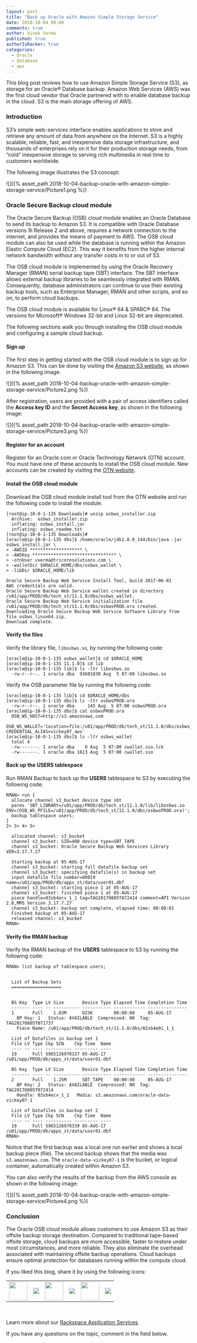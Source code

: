 ```yaml
---
layout: post
title: "Back up Oracle with Amazon Simple Storage Service"
date: 2018-10-04 00:00
comments: true
author: Vivek Verma
published: true
authorIsRacker: true
categories:
  - Oracle
  - database
  - aws
---
```


This blog post reviews how to use Amazon Simple Storage Service (S3), as storage
for an Oracle&reg; Database backup. Amazon Web Services (AWS) was the first cloud
vendor that Oracle partnered with to enable database backup in the cloud. S3 is
the main storage offering of AWS.


<!-- more -->

### Introduction

S3’s simple web-services interface enables applications to store and retrieve
any amount of data from anywhere on the Internet. S3 is a highly scalable,
reliable, fast, and inexpensive data storage infrastructure, and thousands of
enterprises rely on it for their production storage needs, from “cold”
inexpensive storage to serving rich multimedia in real time to customers
worldwide.

The following image illustrates the S3 concept:

![]({% asset_path 2018-10-04-backup-oracle-with-amazon-simple-storage-service/Picture1.png %})


### Oracle Secure Backup cloud module

The Oracle Secure Backup (OSB) cloud module enables an Oracle Database to send
its backup to Amazon S3. It is compatible with Oracle Database versions 9i
Release 2 and above, requires a network connection to the internet, and
provides the means of payment to AWS. The OSB cloud module can also be used
while the database is running within the Amazon Elastic Compute Cloud (EC2).
This way it benefits from the higher internal network bandwidth without any
transfer costs in to or out of S3.

The OSB cloud module is implemented by using the Oracle Recovery Manager (RMAN)
serial backup tape (SBT) interface. The SBT interface allows external backup
libraries to be seamlessly integrated with RMAN. Consequently, database
administrators can continue to use their existing backup tools, such as Enterprise
Manager, RMAN and other scripts, and so on, to perform cloud backups.

The OSB cloud module is available for Linux&reg; 64 & SPARC&reg; 64. The
versions for Microsoft&reg; Windows 32-bit and Linux 32-bit are deprecated.

The following sections walk you through installing the OSB cloud module and
configuring a sample cloud backup.

#### Sign up

The first step in getting started with the OSB cloud module is to sign up for
Amazon S3. This can be done by visiting the [Amazon S3 website](http://aws.amazon.com/s3 ),
as shown in the following image:

![]({% asset_path 2018-10-04-backup-oracle-with-amazon-simple-storage-service/Picture2.png %})

After registration, users are provided with a pair of access identifiers called
the **Access key ID** and the **Secret Access key**, as shown in the following
image:

![]({% asset_path 2018-10-04-backup-oracle-with-amazon-simple-storage-service/Picture3.png %})

#### Register for an account

Register for an Oracle.com or Oracle Technology Network (OTN) account. You must
have one of these accounts to install the OSB cloud module. New accounts can be
created by visiting the [OTN website](http://otn.oracle.com).

#### Install the OSB cloud module

Download the OSB cloud module install tool from the OTN website and run the
following code to install the module.

    [root@ip-10-0-1-135 Downloads]# unzip osbws_installer.zip
      Archive:  osbws_installer.zip
      inflating: osbws_install.jar
      inflating: osbws_readme.txt
    [root@ip-10-0-1-135 Downloads]#
    [oracle@ip-10-0-1-135 dbs]$ /home/oracle/jdk1.8.0_144/bin/java -jar osbws_install.jar \
    > -AWSID ******************** \
    > -AWSKey ******************************** \
    > -otnUser vverma@tricoresolutions.com \
    > -walletDir $ORACLE_HOME/dbs/osbws_wallet \
    > -libDir $ORACLE_HOME/lib

    Oracle Secure Backup Web Service Install Tool, build 2017-06-01
    AWS credentials are valid.
    Oracle Secure Backup Web Service wallet created in directory /u01/app/PROD/db/tech_st/11.1.0/dbs/osbws_wallet.
    Oracle Secure Backup Web Service initialization file /u01/app/PROD/db/tech_st/11.1.0/dbs/osbwsPROD.ora created.
    Downloading Oracle Secure Backup Web Service Software Library from file osbws_linux64.zip.
    Download complete.

#### Verify the files

Verify the library file, `libosbws.so`, by running the following code:

    [oracle@ip-10-0-1-135 osbws_wallet]$ cd $ORACLE_HOME
    [oracle@ip-10-0-1-135 11.1.0]$ cd lib
    [oracle@ip-10-0-1-135 lib]$ ls -ltr libosbws.so
      -rw-r--r--. 1 oracle dba  93601830 Aug  5 07:00 libosbws.so


Verify the OSB parameter file by running the following code:

    [oracle@ip-10-0-1-135 lib]$ cd $ORACLE_HOME/dbs
    [oracle@ip-10-0-1-135 dbs]$ ls -ltr osbwsPROD.ora
      -rw-r--r--. 1 oracle dba     145 Aug  5 07:00 osbwsPROD.ora
    [oracle@ip-10-0-1-135 dbs]$ cat osbwsPROD.ora
      OSB_WS_HOST=http://s3.amazonaws.com
      OSB_WS_WALLET='location=file:/u01/app/PROD/db/tech_st/11.1.0/dbs/osbws_wallet CREDENTIAL_ALIAS=vickey07_aws'
    [oracle@ip-10-0-1-135 dbs]$ ls -ltr osbws_wallet
      total 4
      -rw-------. 1 oracle dba    0 Aug  5 07:00 cwallet.sso.lck
      -rw-------. 1 oracle dba 1613 Aug  5 07:00 cwallet.sso

#### Back up the USERS tablespace

Run RMAN Backup to back up the **USERS** tablespace to S3 by executing the
following code:

    RMAN> run {
      allocate channel s3_bucket device type sbt
      parms 'SBT_LIBRARY=/u01/app/PROD/db/tech_st/11.1.0/lib/libosbws.so ENV=(OSB_WS_PFILE=/u01/app/PROD/db/tech_st/11.1.0/dbs/osbwsPROD.ora)';
      backup tablespace users;
    }
    2> 3> 4> 5>

      allocated channel: s3_bucket
      channel s3_bucket: SID=400 device type=SBT_TAPE
      channel s3_bucket: Oracle Secure Backup Web Services Library VER=3.17.7.27

      Starting backup at 05-AUG-17
      channel s3_bucket: starting full datafile backup set
      channel s3_bucket: specifying datafile(s) in backup set
      input datafile file number=00019 name=/u01/app/PROD/db/apps_st/data/user01.dbf
      channel s3_bucket: starting piece 1 at 05-AUG-17
      channel s3_bucket: finished piece 1 at 05-AUG-17
      piece handle=03sb4ecv_1_1 tag=TAG20170805T072414 comment=API Version 2.0,MMS Version 3.17.7.27
      channel s3_bucket: backup set complete, elapsed time: 00:00:01
      Finished backup at 05-AUG-17
      released channel: s3_bucket
    RMAN>

#### Verify the RMAN backup

Verify the RMAN backup of the **USERS** tablespace to S3 by running the
following code:

    RMAN> list backup of tablespace users;


      List of Backup Sets
      ===================


      BS Key  Type LV Size       Device Type Elapsed Time Completion Time
      ------- ---- -- ---------- ----------- ------------ ---------------
      1       Full    1.03M      DISK        00:00:00     05-AUG-17
        BP Key: 1   Status: AVAILABLE  Compressed: NO  Tag: TAG20170805T071737
        Piece Name: /u01/app/PROD/db/tech_st/11.1.0/dbs/02sb4e0i_1_1

      List of Datafiles in backup set 1
      File LV Type Ckp SCN    Ckp Time  Name
      ---- -- ---- ---------- --------- ----
      19      Full 5965126970157 05-AUG-17 /u01/app/PROD/db/apps_st/data/user01.dbf

      BS Key  Type LV Size       Device Type Elapsed Time Completion Time
      ------- ---- -- ---------- ----------- ------------ ---------------
      2       Full    1.25M      SBT_TAPE    00:00:00     05-AUG-17
        BP Key: 2   Status: AVAILABLE  Compressed: NO  Tag: TAG20170805T072414
        Handle: 03sb4ecv_1_1   Media: s3.amazonaws.com/oracle-data-vickey07-1

      List of Datafiles in backup set 2
      File LV Type Ckp SCN    Ckp Time  Name
      ---- -- ---- ---------- --------- ----
      19      Full 5965126970339 05-AUG-17 /u01/app/PROD/db/apps_st/data/user01.dbf
    RMAN>


Notice that the first backup was a local one run earlier and shows a local
backup piece (file). The second backup shows that the media was `s3.amazonaws.com`.
The `oracle-data-vickey07-1` is the bucket, or logical container, automatically
created within Amazon S3.

You can also verify the results of the backup from the AWS console as shown in
the following image:

![]({% asset_path 2018-10-04-backup-oracle-with-amazon-simple-storage-service/Picture4.png %})

### Conclusion

The Oracle OSB cloud module allows customers to use Amazon S3 as their offsite
backup storage destination. Compared to traditional tape-based offsite storage,
cloud backups are more accessible, faster to restore under most circumstances,
and more reliable. They also eliminate the overhead associated with maintaining
offsite backup operations. Cloud backups ensure optimal protection for databases
running within the compute cloud.

<table>
  <tr>If you liked this blog, share it by using the following icons:</tr>
  <tr>
   <td>
       <img src="{% asset_path line-tile.png %}" width=50 >
    </td>
    <td>
      <a href="https://twitter.com/home?status=https%3A//developer.rackspace.com/blog/backup-oracle-with-amazon-simple-storage-service/">
        <img src="{% asset_path shareT.png %}">
      </a>
    </td>
    <td>
       <img src="{% asset_path line-tile.png %}" width=50 >
    </td>
    <td>
      <a href="https://www.facebook.com/sharer/sharer.php?u=https%3A//developer.rackspace.com/blog/backup-oracle-with-amazon-simple-storage-service/">
        <img src="{% asset_path shareFB.png %}">
      </a>
    </td>
    <td>
       <img src="{% asset_path line-tile.png %}" width=50 >
    </td>
    <td>
      <a href="https://www.linkedin.com/shareArticle?mini=true&url=https%3A//developer.rackspace.com/blog/backup-oracle-with-amazon-simple-storage-service&summary=&source=">
        <img src="{% asset_path shareL.png %}">
      </a>
    </td>
  </tr>
</table>

</br>

Learn more about our [Rackspace Application Services](https://www.rackspace.com/application-management).

If you have any questions on the topic, comment in the field below.
